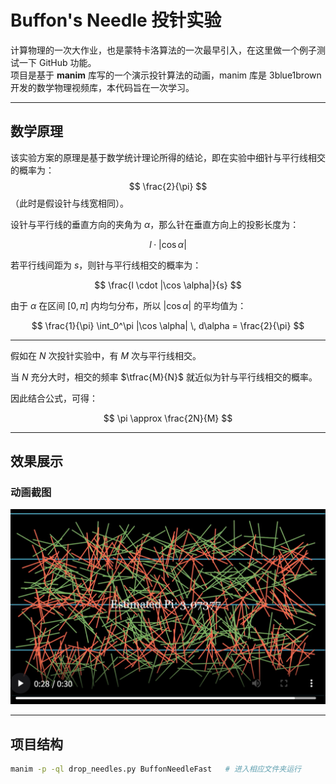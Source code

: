 # Buffon's Needle 投针实验

计算物理的一次大作业，也是蒙特卡洛算法的一次最早引入，在这里做一个例子测试一下 GitHub 功能。  
项目是基于 **manim** 库写的一个演示投针算法的动画，manim 库是 3blue1brown 开发的数学物理视频库，本代码旨在一次学习。  

---

## 数学原理

该实验方案的原理是基于数学统计理论所得的结论，即在实验中细针与平行线相交的概率为：  
$$
\frac{2}{\pi}
$$
（此时是假设针与线宽相同）。

设针与平行线的垂直方向的夹角为 $\alpha$，那么针在垂直方向上的投影长度为：  

$$
l \cdot |\cos \alpha|
$$

若平行线间距为 $s$，则针与平行线相交的概率为：  

$$
\frac{l \cdot |\cos \alpha|}{s}
$$

由于 $\alpha$ 在区间 $[0, \pi]$ 内均匀分布，所以 $|\cos \alpha|$ 的平均值为：  

$$
\frac{1}{\pi} \int_0^\pi |\cos \alpha| \, d\alpha = \frac{2}{\pi} 
$$

---

假如在 $N$ 次投针实验中，有 $M$ 次与平行线相交。  

当 $N$ 充分大时，相交的频率 $\tfrac{M}{N}$ 就近似为针与平行线相交的概率。  

因此结合公式，可得：  

$$
\pi \approx \frac{2N}{M}
$$

---

## 效果展示

### 动画截图
![投针动画示例](image.png)

---

## 项目结构

```bash
manim -p -ql drop_needles.py BuffonNeedleFast   # 进入相应文件夹运行

